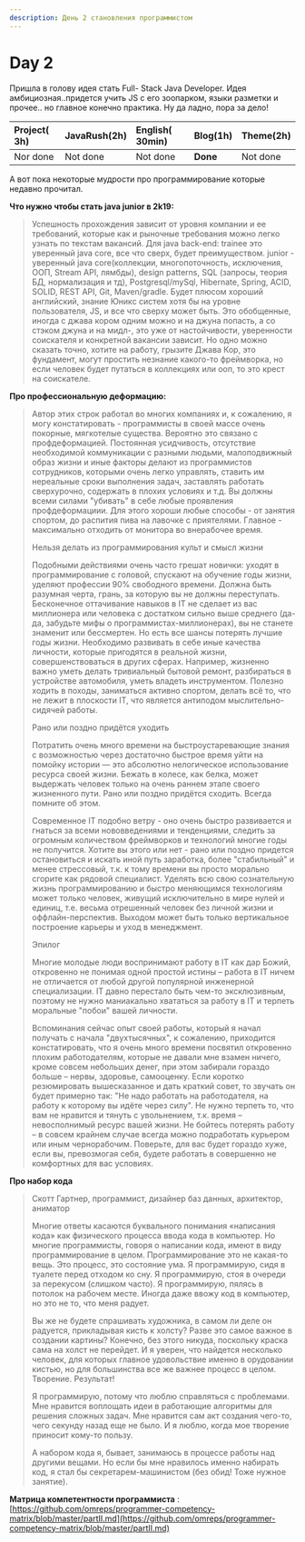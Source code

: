 ```yaml
---
description: День 2 становления программистом
---
```


# Day 2

Пришла в голову идея стать Full- Stack Java Developer. Идея амбициозная..придется учить JS с его зоопарком, языки разметки и прочее.. но главное конечно практика. Ну да ладно, пора за дело!

| Project\( 3h\) | JavaRush\(2h\) | English\( 30min\) | Blog\(1h\) | Theme\(2h\) |
| :--- | :--- | :--- | :--- | :--- |
| Nor done | Not done | Not done | **Done** | Not done |

А вот пока некоторые мудрости про программирование которые недавно прочитал.

**Что нужно чтобы стать java junior в 2k19:**  

> Успешность прохождения зависит от уровня компании и ее требований, которые как и рыночные требования можно легко узнать по текстам вакансий. Для java back-end: trainee это уверенный java core, все что сверх, будет преимуществом. junior - уверенный java core\(коллекции, многопоточность, исключения, ООП, Stream API, лямбды\), design patterns, SQL \(запросы, теория БД, нормализация и тд\), Postgresql/mySql, Hibernate, Spring, ACID, SOLID, REST API, Git, Maven/gradle. Будет плюсом хороший английский, знание Юникс систем хотя бы на уровне пользователя, JS, и все что сверху может быть. Это обобщенные, иногда с джава кором одним можно и на джуна попасть, а со стэком джуна и на мидл-, это уже от настойчивости, уверенности соискателя и конкретной вакансии зависит. Но одно можно сказать точно, хотите на работу, грызите Джава Кор, это фундамент, могут простить незнание какого-то фреймворка, но если человек будет путаться в коллекциях или ооп, то это крест на соискателе.

**Про профессиональную деформацию:** 

> Автор этих строк работал во многих компаниях и, к сожалению, я могу констатировать - программисты в своей массе очень покорные, мягкотелые существа. Вероятно это связано с профдеформацией. Постоянная усидчивость, отсутствие необходимой коммуникации с разными людьми, малоподвижный образ жизни и иные факторы делают из программистов сотрудников, которыми очень легко управлять, ставить им нереальные сроки выполнения задач, заставлять работать сверхурочно, содержать в плохих условиях и т.д. Вы должны всеми силами "убивать" в себе любые проявления профдеформациии. Для этого хороши любые способы - от занятия спортом, до распития пива на лавочке с приятелями. Главное - максимально отходить от монитора во внерабочее время.  
>   
> Нельзя делать из программирования культ и смысл жизни  
>   
> Подобными действиями очень часто грешат новички: уходят в программирование с головой, спускают на обучение годы жизни, уделяют профессии 90% свободного времени. Должна быть разумная черта, грань, за которую вы не должны переступать. Бесконечное оттачивание навыков в IT не сделает из вас миллионера или человека с достатком сильно выше среднего \(да-да, забудьте мифы о программистах-миллионерах\), вы не станете знаменит или бессмертен. Но есть все шансы потерять лучшие годы жизни. Необходимо развивать в себе иные качества личности, которые пригодятся в реальной жизни, совершенствоваться в других сферах. Например, жизненно важно уметь делать тривиальный бытовой ремонт, разбираться в устройстве автомобиля, уметь владеть инструментом. Полезно ходить в походы, заниматься активно спортом, делать всё то, что не лежит в плоскости IT, что является антиподом мыслительно-сидячей работы.  
>   
> Рано или поздно придётся уходить  
>   
> Потратить очень много времени на быстроустаревающие знания с возможностью через достаточно быстрое время уйти на помойку истории — это абсолютно нелогическое использование ресурса своей жизни. Бежать в колесе, как белка, может выдержать человек только на очень раннем этапе своего жизненного пути. Рано или поздно придётся сходить. Всегда помните об этом.  
>   
> Современное IT подобно ветру - оно очень быстро развивается и гнаться за всеми нововведениями и тенденциями, следить за огромным количеством фреймворков и технологий многие годы не получится. Хотите вы этого или нет - рано или поздно придется остановиться и искать иной путь заработка, более "стабильный" и менее стрессовый, т.к. к тому времени вы просто морально сгорите как рядовой специалист. Уделять всю свою сознательную жизнь программированию и быстро меняющимся технологиям может только человек, живущий исключительно в мире нулей и единиц, т.е. весьма отрешенный человек без личной жизни и оффлайн-перспектив. Выходом может быть только вертикальное построение карьеры и уход в менеджмент.  
>   
> Эпилог  
>   
> Многие молодые люди воспринимают работу в IT как дар Божий, откровенно не понимая одной простой истины – работа в IT ничем не отличается от любой другой популярной инженерной специализации. IT давно перестало быть чем-то эксклюзивным, поэтому не нужно маниакально хвататься за работу в IT и терпеть моральные "побои" вашей личности.  
>   
> Вспоминания сейчас опыт своей работы, который я начал получать с начала "двухтысячных", к сожалению, приходится констатировать, что я очень много времени посвятил откровенно плохим работодателям, которые не давали мне взамен ничего, кроме совсем небольших денег, при этом забирали гораздо больше – нервы, здоровье, самооценку. Если коротко резюмировать вышесказанное и дать краткий совет, то звучать он будет примерно так: "Не надо работать на работодателя, на работу к которому вы идёте через силу". Не нужно терпеть то, что вам не нравится и тянуть с увольнением, т.к. время – невосполнимый ресурс вашей жизни. Не бойтесь потерять работу – в совсем крайнем случае всегда можно подработать курьером или иным чернорабочим. Поверьте, для вас будет гораздо хуже, если вы, превозмогая себя, будете работать в совершенно не комфортных для вас условиях.

**Про набор кода**

> Скотт Гартнер, программист, дизайнер баз данных, архитектор, аниматор
>
> Многие ответы касаются буквального понимания «написания кода» как физического процесса ввода кода в компьютер. Но многие программисты, говоря о написании кода, имеют в виду программирование в целом. Программирование это не какая-то вещь. Это процесс, это состояние ума. Я программирую, сидя в туалете перед отходом ко сну. Я программирую, стоя в очереди за перекусом \(слишком часто\). Я программирую, пялясь в потолок на рабочем месте. Иногда даже ввожу код в компьютер, но это не то, что меня радует.
>
> Вы же не будете спрашивать художника, в самом ли деле он радуется, прикладывая кисть к холсту? Разве это самое важное в создании картины? Конечно, без этого никуда, поскольку краска сама на холст не перейдет. И я уверен, что найдется несколько человек, для которых главное удовольствие именно в орудовании кистью, но для большинства все же важнее процесс в целом. Творение. Результат!
>
> Я программирую, потому что люблю справляться с проблемами. Мне нравится воплощать идеи в работающие алгоритмы для решения сложных задач. Мне нравится сам акт создания чего-то, чего секунду назад еще не было. И я люблю, когда мое творение приносит кому-то пользу.
>
> А набором кода я, бывает, занимаюсь в процессе работы над другими вещами. Но если бы мне нравилось именно набирать код, я стал бы секретарем-машинистом \(без обид! Тоже нужное занятие\).

**Матрица компетентности программиста** : [https://github.com/omreps/programmer-competency-matrix/blob/master/partII.md](https://github.com/omreps/programmer-competency-matrix/blob/master/partII.md)



